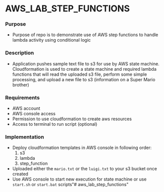 # AWS_LAB_STEP_FUNCTIONS

### Purpose
- Purpose of repo is to demonstrate use of AWS step functions to handle lambda activity using conditional logic

### Description
- Application pushes sample text file to s3 for use by AWS state machine.  Cloudformation is used to create a state machine and required lambda functions that will read the uploaded s3 file, perform some simple processing, and upload a new file to s3 (information on a Super Mario brother)

### Requirements
- AWS account
- AWS console access
- Permission to use cloudformation to create aws resources
- Access to terminal to run script (optional)

### Implementation
- Deploy cloudformation templates in AWS console in following order:
    1. s3
    2. lambda
    3. step_function
- Uploaded either the `mario.txt` or the `luigi.txt` to your s3 bucket once created
- Use AWS console to start new execution for state machine or use `start.sh` or `start.bat` scripts"# aws_lab_step_functions" 
